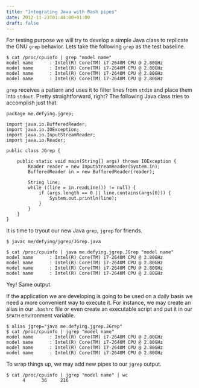 ```yaml
---
title: "Integrating Java with Bash pipes"
date: 2012-11-23T01:44:00+01:00
draft: false
---
```


For testing purpose we will try to develop a simple Java class to replicate the GNU `grep` behavior.
Lets take the following `grep` as the test baseline.

<!--more-->

```
$ cat /proc/cpuinfo | grep "model name"
model name      : Intel(R) Core(TM) i7-2640M CPU @ 2.80GHz
model name      : Intel(R) Core(TM) i7-2640M CPU @ 2.80GHz
model name      : Intel(R) Core(TM) i7-2640M CPU @ 2.80GHz
model name      : Intel(R) Core(TM) i7-2640M CPU @ 2.80GHz
```

`grep` receives a pattern and uses it to filter lines from `stdin` and place them into `stdout`.
Pretty straightforward, right? The following Java class tries to accomplish just that.

```
package me.defying.jgrep;
 
import java.io.BufferedReader;
import java.io.IOException;
import java.io.InputStreamReader;
import java.io.Reader;
 
public class JGrep {
 
    public static void main(String[] args) throws IOException {
        Reader reader = new InputStreamReader(System.in);
        BufferedReader in = new BufferedReader(reader);
 
        String line;
        while ((line = in.readLine()) != null) {
            if (args.length == 0 || line.contains(args[0])) {
                System.out.println(line);
            }
        }
    }
}
```

It is time to tryout our new Java `grep`, `jgrep` for friends.

```
$ javac me/defying/jgrep/JGrep.java
```
```
$ cat /proc/cpuinfo | java me.defying.jgrep.JGrep "model name"
model name      : Intel(R) Core(TM) i7-2640M CPU @ 2.80GHz
model name      : Intel(R) Core(TM) i7-2640M CPU @ 2.80GHz
model name      : Intel(R) Core(TM) i7-2640M CPU @ 2.80GHz
model name      : Intel(R) Core(TM) i7-2640M CPU @ 2.80GHz
```

Yey! Same output.

If the application we are developing is going to be used on a daily basis we need a more convenient way to execute it. For instance, we may create an alias in our `.bashrc` file or even create an executable script and put it in our `$PATH` environment variable.

```
$ alias jgrep="java me.defying.jgrep.JGrep"
$ cat /proc/cpuinfo | jgrep "model name"
model name      : Intel(R) Core(TM) i7-2640M CPU @ 2.80GHz
model name      : Intel(R) Core(TM) i7-2640M CPU @ 2.80GHz
model name      : Intel(R) Core(TM) i7-2640M CPU @ 2.80GHz
model name      : Intel(R) Core(TM) i7-2640M CPU @ 2.80GHz
```

To wrap things up, we may add new pipes to our `jgrep` output.

```
$ cat /proc/cpuinfo | jgrep "model name" | wc
      4      36     216
```